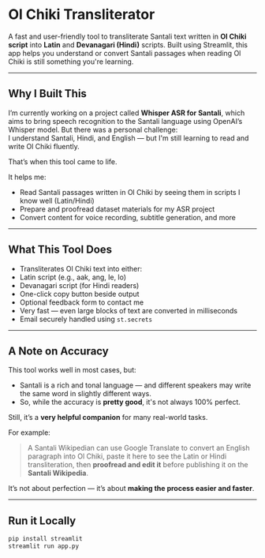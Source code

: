 #  Ol Chiki Transliterator

A fast and user-friendly tool to transliterate Santali text written in **Ol Chiki script** into **Latin** and **Devanagari (Hindi)** scripts. Built using Streamlit, this app helps you understand or convert Santali passages when reading Ol Chiki is still something you're learning.

---

##  Why I Built This

I’m currently working on a project called **Whisper ASR for Santali**, which aims to bring speech recognition to the Santali language using OpenAI’s Whisper model. But there was a personal challenge:  
I understand Santali, Hindi, and English — but I'm still learning to read and write Ol Chiki fluently.

That’s when this tool came to life.

It helps me:
- Read Santali passages written in Ol Chiki by seeing them in scripts I know well (Latin/Hindi)
- Prepare and proofread dataset materials for my ASR project
- Convert content for voice recording, subtitle generation, and more

---

##  What This Tool Does

-  Transliterates Ol Chiki text into either:
  - Latin script (e.g., aak, ang, le, lo)
  - Devanagari script (for Hindi readers)
-  One-click copy button beside output
-  Optional feedback form to contact me
-  Very fast — even large blocks of text are converted in milliseconds
-  Email securely handled using `st.secrets`

---

##  A Note on Accuracy

This tool works well in most cases, but:
- Santali is a rich and tonal language — and different speakers may write the same word in slightly different ways.
- So, while the accuracy is **pretty good**, it's not always 100% perfect.

Still, it’s a **very helpful companion** for many real-world tasks.

For example:  
> A Santali Wikipedian can use Google Translate to convert an English paragraph into Ol Chiki, paste it here to see the Latin or Hindi transliteration, then **proofread and edit it** before publishing it on the **Santali Wikipedia**.

It’s not about perfection — it’s about **making the process easier and faster**.

---

##  Run it Locally

```bash
pip install streamlit
streamlit run app.py
